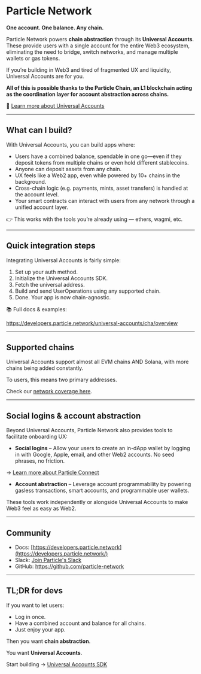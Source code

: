 # Particle Network

**One account. One balance. Any chain.**

Particle Network powers **chain abstraction** through its **Universal Accounts**. These provide users with a single account for the entire Web3 ecosystem, eliminating the need to bridge, switch networks, and manage multiple wallets or gas tokens.

If you’re building in Web3 and tired of fragmented UX and liquidity, Universal Accounts are for you.

**All of this is possible thanks to the Particle Chain, an L1 blockchain acting as the coordination layer for account abstraction across chains.**

🔗 [Learn more about Universal Accounts](https://developers.particle.network/universal-accounts/cha/overview)

---

## What can I build?

With Universal Accounts, you can build apps where:

- Users have a combined balance, spendable in one go—even if they deposit tokens from multiple chains or even hold different stablecoins.
- Anyone can deposit assets from any chain.
- UX feels like a Web2 app, even while powered by 10+ chains in the background.
- Cross-chain logic (e.g. payments, mints, asset transfers) is handled at the account level.
- Your smart contracts can interact with users from any network through a unified account layer.

👉 This works with the tools you’re already using — ethers, wagmi, etc.

---

## Quick integration steps

Integrating Universal Accounts is fairly simple:

1. Set up your auth method.
2. Initialize the Universal Accounts SDK.
3. Fetch the universal address.
4. Build and send UserOperations using any supported chain.
5. Done. Your app is now chain-agnostic.

📚 Full docs & examples:

https://developers.particle.network/universal-accounts/cha/overview

---

## Supported chains

Universal Accounts support almost all EVM chains AND Solana, with more chains being added constantly.

To users, this means two primary addresses.

Check our [network coverage here](https://developers.particle.network/universal-accounts/cha/chains).

---

## **Social logins & account abstraction**

Beyond Universal Accounts, Particle Network also provides tools to facilitate onboarding UX:

- **Social logins** – Allow your users to create an in-dApp wallet by logging in with Google, Apple, email, and other Web2 accounts. No seed phrases, no friction.

→ [Learn more about Particle Connect](https://developers.particle.network/api-reference/connect/introduction)

- **Account abstraction** – Leverage account programmability by powering gasless transactions, smart accounts, and programmable user wallets.

These tools work independently or alongside Universal Accounts to make Web3 feel as easy as Web2.

---

## Community

- Docs: [https://developers.particle.network](https://developers.particle.network/)
- Slack: [Join Particle's Slack](https://join.slack.com/t/particlenetworkhq/shared_invite/zt-3blxdzcd2-7skD8MNWUn_20eOrp9SICA)
- GitHub: https://github.com/particle-network

---

## TL;DR for devs

If you want to let users:

- Log in once.
- Have a combined account and balance for all chains.
- Just enjoy your app.

Then you want **chain abstraction**.

You want **Universal Accounts**.

Start building → [Universal Accounts SDK](https://developers.particle.network/universal-accounts/cha/overview)
